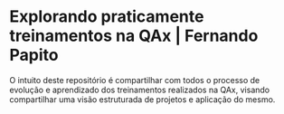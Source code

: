 # Explorando praticamente treinamentos na QAx | Fernando Papito

O intuito deste repositório é compartilhar com todos o processo de evolução e aprendizado dos treinamentos realizados na QAx, visando compartilhar uma visão estruturada de projetos e aplicação do mesmo.
